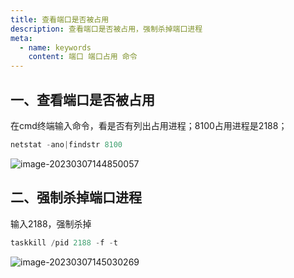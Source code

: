 ```yaml
---
title: 查看端口是否被占用
description: 查看端口是否被占用，强制杀掉端口进程
meta:
  - name: keywords
    content: 端口 端口占用 命令
---
```

## 一、查看端口是否被占用

在cmd终端输入命令，看是否有列出占用进程；8100占用进程是2188；

```powershell
netstat -ano|findstr 8100
```

![image-20230307144850057](@alias/image-20230307144850057.png)

## 二、强制杀掉端口进程

输入2188，强制杀掉

```powershell
taskkill /pid 2188 -f -t
```

![image-20230307145030269](@alias/image-20230307145030269.png)